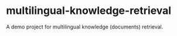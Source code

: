 # multilingual-knowledge-retrieval
A demo project for multilingual knowledge (documents) retrieval.
